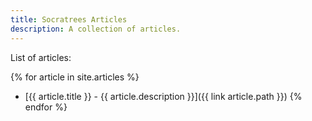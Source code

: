 ```yaml
---
title: Socratrees Articles
description: A collection of articles.
---
```


List of articles:

{% for article in site.articles %}
  * [{{ article.title }} - {{ article.description }}]({{ link article.path }})
{% endfor %}

